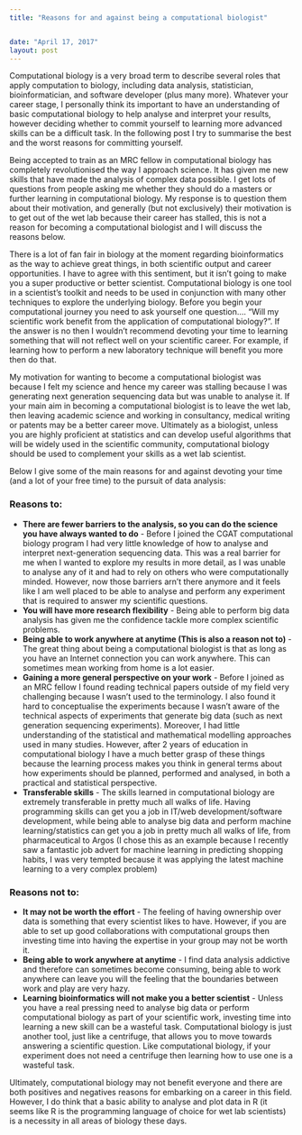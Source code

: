 ```yaml
---
title: "Reasons for and against being a computational biologist"


date: "April 17, 2017"
layout: post
---
```


<script src="{{ site.url }}{{ site.baseurl }}/knitr_files/CompBiology_files/header-attrs-2.1/header-attrs.js"></script>

<section class="main-content">
<p>Computational biology is a very broad term to describe several roles that apply computation to biology, including data analysis, statistician, bioinformatician, and software developer (plus many more). Whatever your career stage, I personally think its important to have an understanding of basic computational biology to help analyse and interpret your results, however deciding whether to commit yourself to learning more advanced skills can be a difficult task. In the following post I try to summarise the best and the worst reasons for committing yourself.</p>
<p>Being accepted to train as an MRC fellow in computational biology has completely revolutionised the way I approach science. It has given me new skills that have made the analysis of complex data possible. I get lots of questions from people asking me whether they should do a masters or further learning in computational biology. My response is to question them about their motivation, and generally (but not exclusively) their motivation is to get out of the wet lab because their career has stalled, this is not a reason for becoming a computational biologist and I will discuss the reasons below.</p>
<p>There is a lot of fan fair in biology at the moment regarding bioinformatics as the way to achieve great things, in both scientific output and career opportunities. I have to agree with this sentiment, but it isn’t going to make you a super productive or better scientist. Computational biology is one tool in a scientist’s toolkit and needs to be used in conjunction with many other techniques to explore the underlying biology. Before you begin your computational journey you need to ask yourself one question…. “Will my scientific work benefit from the application of computational biology?”. If the answer is no then I wouldn’t recommend devoting your time to learning something that will not reflect well on your scientific career. For example, if learning how to perform a new laboratory technique will benefit you more then do that.</p>
<p>My motivation for wanting to become a computational biologist was because I felt my science and hence my career was stalling because I was generating next generation sequencing data but was unable to analyse it. If your main aim in becoming a computational biologist is to leave the wet lab, then leaving academic science and working in consultancy, medical writing or patents may be a better career move. Ultimately as a biologist, unless you are highly proficient at statistics and can develop useful algorithms that will be widely used in the scientific community, computational biology should be used to complement your skills as a wet lab scientist.</p>
<p>Below I give some of the main reasons for and against devoting your time (and a lot of your free time) to the pursuit of data analysis:</p>
<div id="reasons-to" class="section level3">
<h3>Reasons to:</h3>
<ul>
<li><strong>There are fewer barriers to the analysis, so you can do the science you have always wanted to do</strong> - Before I joined the CGAT computational biology program I had very little knowledge of how to analyse and interpret next-generation sequencing data. This was a real barrier for me when I wanted to explore my results in more detail, as I was unable to analyse any of it and had to rely on others who were computationally minded. However, now those barriers arn’t there anymore and it feels like I am well placed to be able to analyse and perform any experiment that is required to answer my scientific questions.</li>
<li><strong>You will have more research flexibility</strong> - Being able to perform big data analysis has given me the confidence tackle more complex scientific problems.</li>
<li><strong>Being able to work anywhere at anytime (This is also a reason not to)</strong> - The great thing about being a computational biologist is that as long as you have an Internet connection you can work anywhere. This can sometimes mean working from home is a lot easier.</li>
<li><strong>Gaining a more general perspective on your work</strong> - Before I joined as an MRC fellow I found reading technical papers outside of my field very challenging because I wasn’t used to the terminology. I also found it hard to conceptualise the experiments because I wasn’t aware of the technical aspects of experiments that generate big data (such as next generation sequencing experiments). Moreover, I had little understanding of the statistical and mathematical modelling approaches used in many studies. However, after 2 years of education in computational biology I have a much better grasp of these things because the learning process makes you think in general terms about how experiments should be planned, performed and analysed, in both a practical and statistical perspective.</li>
<li><strong>Transferable skills</strong> - The skills learned in computational biology are extremely transferable in pretty much all walks of life. Having programming skills can get you a job in IT/web development/software development, while being able to analyse big data and perform machine learning/statistics can get you a job in pretty much all walks of life, from pharmaceutical to Argos (I chose this as an example because I recently saw a fantastic job advert for machine learning in predicting shopping habits, I was very tempted because it was applying the latest machine learning to a very complex problem)</li>
</ul>
</div>
<div id="reasons-not-to" class="section level3">
<h3>Reasons not to:</h3>
<ul>
<li><strong>It may not be worth the effort</strong> - The feeling of having ownership over data is something that every scientist likes to have. However, if you are able to set up good collaborations with computational groups then investing time into having the expertise in your group may not be worth it.</li>
<li><strong>Being able to work anywhere at anytime</strong> - I find data analysis addictive and therefore can sometimes become consuming, being able to work anywhere can leave you will the feeling that the boundaries between work and play are very hazy.</li>
<li><strong>Learning bioinformatics will not make you a better scientist</strong> - Unless you have a real pressing need to analyse big data or perform computational biology as part of your scientific work, investing time into learning a new skill can be a wasteful task. Computational biology is just another tool, just like a centrifuge, that allows you to move towards answering a scientific question. Like computational biology, if your experiment does not need a centrifuge then learning how to use one is a wasteful task.</li>
</ul>
<p>Ultimately, computational biology may not benefit everyone and there are both positives and negatives reasons for embarking on a career in this field. However, I do think that a basic ability to analyse and plot data in R (it seems like R is the programming language of choice for wet lab scientists) is a necessity in all areas of biology these days.</p>
</div>
</section>
